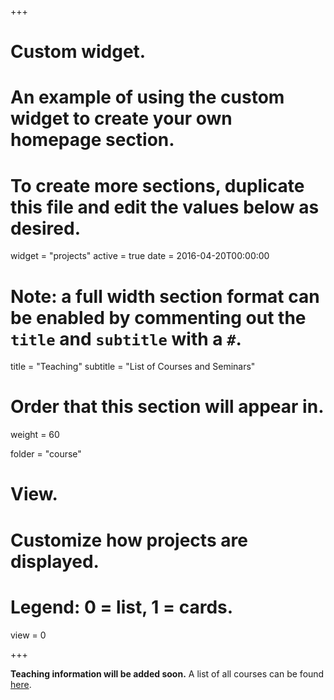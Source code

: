 +++
# Custom widget.
# An example of using the custom widget to create your own homepage section.
# To create more sections, duplicate this file and edit the values below as desired.
widget = "projects"
active = true
date = 2016-04-20T00:00:00

# Note: a full width section format can be enabled by commenting out the `title` and `subtitle` with a `#`.
title = "Teaching"
subtitle = "List of Courses and Seminars"

# Order that this section will appear in.
weight = 60

folder = "course"

# View.
# Customize how projects are displayed.
# Legend: 0 = list, 1 = cards.
view = 0


+++

**Teaching information will be added soon.**
A list of all courses can be found [here](/course/).



